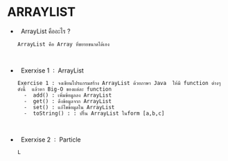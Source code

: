 # ARRAYLIST
  - &nbsp; ArrayList คืออะไร ?

        ArrayList คือ Array ที่ขยายขนาดได้เอง  
    
    <br/>
    
  - &nbsp; Exerxise 1 &nbsp;:&nbsp; ArrayList

        Exercise 1 : จงเขียนโปรแกรมสร้าง ArrayList ด้วยภาษา Java  ให้มี function ต่างๆดังนี้  แล้วหา Big-O ของแต่ละ function
          -  add() : เพิ่มข้อมูลลง ArrayList
          -  get() : ดึงข้อมูลจาก ArrayList
          -  set() : แก้ไขข้อมูลใน ArrayList
          -  toString() : : ปริ้น ArrayList ในform [a,b,c]
    
    <br/>
    
  - &nbsp; Exerxise 2 &nbsp;:&nbsp; Particle

        L
    
    <br/>
    
